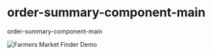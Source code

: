 # order-summary-component-main
order-summary-component-main

![Farmers Market Finder Demo](Animação.gif)